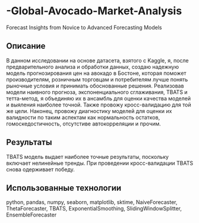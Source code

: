 # -Global-Avocado-Market-Analysis
Forecast Insights from Novice to Advanced Forecasting Models

## Описание
В данном исследовании на основе датасета, взятого с Kaggle, я, после предварительного анализа и обработки данных, создаю надежную модель прогнозирования цен на авокадо в Бостоне, которая поможет производителям, розничным торговцам и потребителям лучше понять рыночные условия и принимать обоснованные решения. Реализовав модели наивного прогноза, экспоненциального сглаживания, TBATS и тетта-метод, я объединяю их в ансамбль для оценки качества моделей и выяления наиболее точной. Также провожу кросс-валидацию для той же цели. Наконец, провожу диагностику моделей для оценки их валидности по таким аспектам как нормальность остатков, гомоскедостичность, отсутстиве автокорреляции и прочим.

## Результаты
TBATS модель выдает наиболее точные результаты, поскольку включает нелинейные тренды. При проведении кросс-валидации TBATS снова одерживает победу. 

## Использованные технологии
python, pandas, numpy, seaborn, matplotlib, sktime, NaiveForecaster, ThetaForecaster, TBATS, ExponentialSmoothing, SlidingWindowSplitter, EnsembleForecaster
